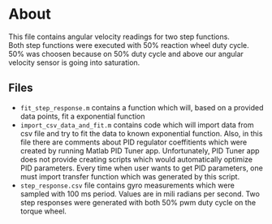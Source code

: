 # About
This file contains angular velocity readings for two step functions.<br>
Both step functions were executed with 50% reaction wheel duty cycle. 50% was choosen because on 50% duty cycle and above our angular velocity sensor is going into saturation.

## Files
- `fit_step_response.m` contains a function which will, based on a provided data points, fit a exponential function
- `import_csv_data_and_fit.m` contains code which will import data from csv file and try to fit the data to known exponential function. Also, in this file there are comments about PID regulator coeffitients which were created by running Matlab PID Tuner app. Unfortunately, PID Tuner app does not provide creating scripts which would automatically optimize PID parameters. Every time when user wants to get PID parameters, one must import transfer function which was generated by this script.
- `step_response.csv` file contains gyro measurements which were sampled with 100 ms period. Values are in mili radians per second. Two step responses were generated with both 50% pwm duty cycle on the torque wheel.